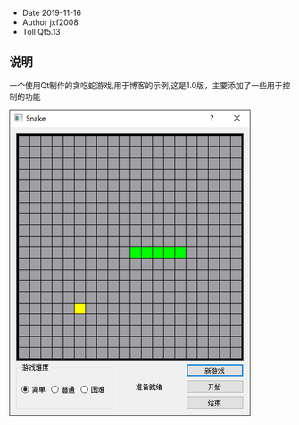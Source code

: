 + Date 2019-11-16
+ Author jxf2008
+ Toll Qt5.13

## 说明

一个使用Qt制作的贪吃蛇游戏,用于博客的示例,这是1.0版，主要添加了一些用于控制的功能

![](https://github.com/jxf2008/blog/raw/master/pix/QtNotes/18-1.png)